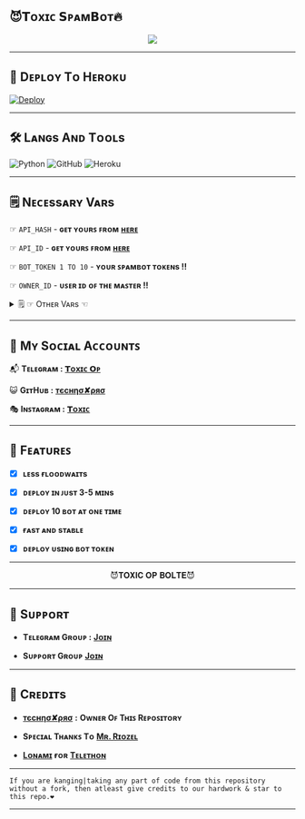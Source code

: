 ## 😈𝗧ᴏxɪᴄ 𝗦ᴘᴀᴍ𝗕ᴏᴛ🔥

<p align="center">
  <img src="https://te.legra.ph/file/60a8f1c9b78eb33ed608c.png">
</p>

----------------------

## 🚀 Dᴇᴘʟᴏʏ Tᴏ Hᴇʀᴏᴋᴜ 

[![Deploy](https://www.herokucdn.com/deploy/button.svg)](https://dashboard.heroku.com/new?template=https://github.com/Titan-OP/ToxicxD/blob/Rizoel)

----------------------

## 🛠️ Lᴀɴɢs Aɴᴅ Tᴏᴏʟs

  ![Python](https://img.shields.io/badge/Python-3776AB?style=for-the-badge&logo=python&logoColor=white)
  ![GitHub](https://img.shields.io/badge/GitHub-100000?style=for-the-badge&logo=github&logoColor=white)
  ![Heroku](https://img.shields.io/badge/Heroku-430098?style=for-the-badge&logo=heroku&logoColor=white)

----------------------

## 🗒️ Nᴇᴄᴇssᴀʀʏ Vᴀʀs

☞ `API_HASH` - **ɢᴇᴛ ʏᴏᴜʀꜱ ꜰʀᴏᴍ** [**ʜᴇʀᴇ**](https://my.telegram.org/)<br>

☞ `API_ID` - **ɢᴇᴛ ʏᴏᴜʀꜱ ꜰʀᴏᴍ** [**ʜᴇʀᴇ**](https://my.telegram.org/)<br>

☞ `BOT_TOKEN 1 TO 10` - **ʏᴏᴜʀ ꜱᴘᴀᴍʙᴏᴛ ᴛᴏᴋᴇɴs !!**<br>

☞ `OWNER_ID` - **ᴜꜱᴇʀ ɪᴅ ᴏꜰ ᴛʜᴇ ᴍᴀꜱᴛᴇʀ !!**<br>

<details>
 <summary> 🗒️ ☞ Oᴛʜᴇʀ Vᴀʀs ☜</summary>

⧐ `ALIVE_PIC` - **ᴀʟɪᴠᴇ ᴘɪᴄ ғᴏʀ ᴀʟɪᴠᴇ ᴄᴏᴍᴍᴀɴᴅ !!**<br>

⧐ `CMD_HANDLR` - **ᴄᴏᴍᴍᴀɴᴅ ʜᴀɴᴅʟᴇʀ ғᴏʀ ʙᴏᴛ !!**<br>

⧐ `HEROKU_API_KEY` - **ʏᴏᴜʀ ʜᴇʀᴏᴋᴜ ᴀᴘɪ ᴋᴇʏ.. ʀᴇǫᴜɪʀᴇᴅ ғᴏʀ ᴜᴘᴅᴀᴛɪɴɢ ᴛʜᴇ ʙᴏᴛ !!**<br>

⧐ `HEROKU_APP_NAME` - **ʏᴏᴜʀ ᴀᴘᴘ ɴᴀᴍᴇ.. ʀᴇǫᴜɪʀᴇᴅ ғᴏʀ ᴜᴘᴅᴀᴛɪɴɢ ᴛʜᴇ ʙᴏᴛ !!**<br>

⧐ `SUDO_USER` - **sᴜᴅᴏ ᴜsᴇʀ ɪᴅs... ᴘᴇʀsᴏɴ's ɪᴅ ᴡʜᴏᴍ ʏᴏᴜ ᴡᴀɴᴛ ᴛᴏ ɢɪᴠᴇ ᴛʜᴇ ᴀᴄᴄᴇss ᴏғ ʙᴏᴛ !!**<br>

</details>

----------------------

## 👥 Mʏ Sᴏᴄɪᴀʟ Aᴄᴄᴏᴜɴᴛꜱ

📬 **Tᴇʟᴇɢʀᴀᴍ   :** [**𝗧ᴏxɪᴄ 𝗢ᴘ**](https://t.me/D35TROY3R_K1NG) 



😺 **GɪᴛHᴜʙ     :** [**тєcнησ✘ρяσ**](https://GitHub.com/Titan-OP) 



🎭 **Iɴꜱᴛᴀɢʀᴀᴍ  :** [**𝗧ᴏxɪᴄ**](https://instagram.com/d35troy3r_king?utm_medium=copy_link) 

----------------------

## 📍 Fᴇᴀᴛᴜʀᴇꜱ

- [x] **ʟᴇss ғʟᴏᴏᴅᴡᴀɪᴛs**

- [x] **ᴅᴇᴘʟᴏʏ ɪɴ ᴊᴜsᴛ 3-5 ᴍɪɴs**

- [x] **ᴅᴇᴘʟᴏʏ 10 ʙᴏᴛ ᴀᴛ ᴏɴᴇ ᴛɪᴍᴇ**

- [x] **ғᴀsᴛ ᴀɴᴅ sᴛᴀʙʟᴇ**

- [x] **ᴅᴇᴘʟᴏʏ ᴜsɪɴɢ ʙᴏᴛ ᴛᴏᴋᴇɴ**

----------------------

<p align="center">
😈𝐓𝐎𝐗𝐈𝐂 𝐎𝐏 𝐁𝐎𝐋𝐓𝐄😈
</p>

----------------------
  
## 👮 Sᴜᴘᴘᴏʀᴛ

  - **Tᴇʟᴇɢʀᴀᴍ Gʀᴏᴜᴘ :** [**Jᴏɪɴ**](https://t.me/ChatZonexD)
   
  - **Sᴜᴘᴘᴏʀᴛ Gʀᴏᴜᴘ** [**Jᴏɪɴ**](https://t.me/GULAMBI_SPAM_OPP)

----------------------

## 🎀 Cʀᴇᴅɪᴛs

   -  [**тєcнησ✘ρяσ**](https://GitHub.com/Titan-OP) **:** **Oᴡɴᴇʀ Oꜰ Tʜɪꜱ Rᴇᴘᴏꜱɪᴛᴏʀʏ**

   -  **Sᴘᴇᴄɪᴀʟ Tʜᴀɴᴋꜱ Tᴏ** [**Mʀ. Rɪᴏᴢᴇʟ**](https://github.com/MrRizoel)

  - [**Lᴏɴᴀᴍɪ**](https://github.com/LonamiWebs/) **ғᴏʀ** [**Tᴇʟᴇᴛʜᴏɴ**](https://github.com/LonamiWebs/Telethon)

--------
```
If you are kanging|taking any part of code from this repository without a fork, then atleast give credits to our hardwork & star to this repo.❤️

```
--------
